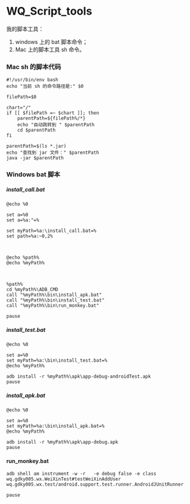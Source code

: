 # WQ_Script_tools
我的脚本工具：

1. windows 上的 bat 脚本命令；
2. Mac 上的脚本工具 sh 命令。


### Mac sh 的脚本代码
```
#!/usr/bin/env bash
echo "当前 sh 的命令路径是:" $0

filePath=$0

chart="/"
if [[ $filePath =~ $chart ]]; then
	parentPath=${filePath%/*}
	echo "自动跳转到 " $parentPath
	cd $parentPath
fi

parentPath=$(ls *.jar)
echo "查找到 jar 文件：" $parentPath
java -jar $parentPath
```

### Windows bat 脚本

##### install_call.bat
```
@echo %0

set a=%0
set a=%a:"=%

set myPath=%a:\install_call.bat=%
set path=%a:~0,2%



@echo %path%
@echo %myPath%



%path%
cd %myPath%\ADB_CMD
call "%myPath%\bin\install_apk.bat"
call "%myPath%\bin\install_test.bat"
call "%myPath%\bin\run_monkey.bat"

pause
```
##### install_test.bat
```
@echo %0

set a=%0
set myPath=%a:\bin\install_test.bat=%
@echo %myPath%

adb install -r %myPath%\apk\app-debug-androidTest.apk
pause
```
##### install_apk.bat
```
@echo %0

set a=%0
set myPath=%a:\bin\install_apk.bat=%
@echo %myPath%

adb install -r %myPath%\apk\app-debug.apk
pause
```

#### run_monkey.bat
```
adb shell am instrument -w -r   -e debug false -e class wq.gdky005.wx.WeiXinTest#testWeiXinAddUser wq.gdky005.wx.test/android.support.test.runner.AndroidJUnitRunner

pause
```




